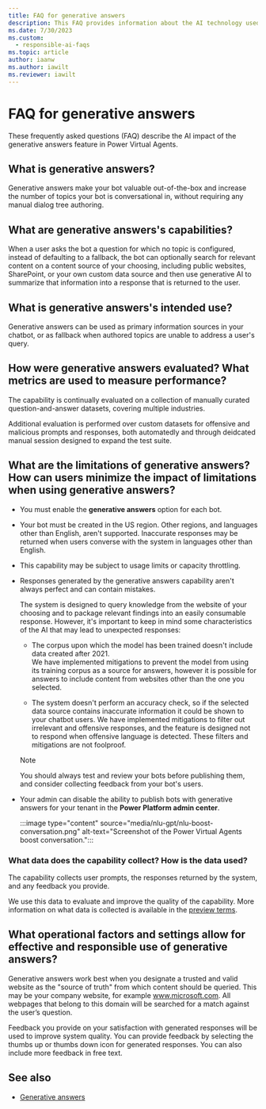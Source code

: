 ```yaml
---
title: FAQ for generative answers
description: This FAQ provides information about the AI technology used for the generative answers capability in Power Virtual Agents, along with key considerations and details about how the AI is used, how it was tested and evaluated, and any specific limitations.
ms.date: 7/30/2023
ms.custom: 
  - responsible-ai-faqs
ms.topic: article
author: iaanw
ms.author: iawilt
ms.reviewer: iawilt
---
```


# FAQ for generative answers
These frequently asked questions (FAQ) describe the AI impact of the generative answers feature in Power Virtual Agents.

## What is generative answers?
Generative answers make your bot valuable out-of-the-box and increase the number of topics your bot is conversational in, without requiring any manual dialog tree authoring. 

## What are generative answers's capabilities? 
When a user asks the bot a question for which no topic is configured, instead of defaulting to a fallback, the bot can optionally search for relevant content on a content source of your choosing, including public websites, SharePoint, or your own custom data source and then use generative AI to summarize that information into a response that is returned to the user. 

## What is generative answers's intended use?
Generative answers can be used as primary information sources in your chatbot, or as fallback when authored topics are unable to address a user's query.

## How were generative answers evaluated? What metrics are used to measure performance?
The capability is continually evaluated on a collection of manually curated question-and-answer datasets, covering multiple industries. 

Additional evaluation is performed over custom datasets for offensive and malicious prompts and responses, both automatedly and through deidcated manual session designed to expand the test suite.

## What are the limitations of generative answers? How can users minimize the impact of limitations when using generative answers?
- You must enable the **generative answers** option for each bot.

- Your bot must be created in the US region. Other regions, and languages other than English, aren't supported. Inaccurate responses may be returned when users converse with the system in languages other than English.

- This capability may be subject to usage limits or capacity throttling.

- Responses generated by the generative answers capability aren't always perfect and can contain mistakes. 

  The system is designed to query knowledge from the website of your choosing and to package relevant findings into an easily consumable response. However, it's important to keep in mind some characteristics of the AI that may lead to unexpected responses:

  - The corpus upon which the model has been trained doesn't include data created after 2021.  
    We have implemented mitigations to prevent the model from using its training corpus as a source for answers, however it is possible for answers to include content from websites other than the one you selected. 

  - The system doesn't perform an accuracy check, so if the selected data source contains inaccurate information it could be shown to your chatbot users. We have implemented mitigations to filter out irrelevant and offensive responses, and the feature is designed not to respond when offensive language is detected. These filters and mitigations are not foolproof.  

  > [!NOTE]
  > You should always test and review your bots before publishing them, and consider collecting feedback from your bot's users.

- Your admin can disable the ability to publish bots with generative answers for your tenant in the **Power Platform admin center**. 

  :::image type="content" source="media/nlu-gpt/nlu-boost-conversation.png" alt-text="Screenshot of the Power Virtual Agents boost conversation.":::

### What data does the capability collect? How is the data used?
The capability collects user prompts, the responses returned by the system, and any feedback you provide. 

We use this data to evaluate and improve the quality of the capability. More information on what data is collected is available in the [preview terms](https://go.microsoft.com/fwlink/?linkid=2189520). 

## What operational factors and settings allow for effective and responsible use of generative answers?
Generative answers work best when you designate a trusted and valid website as the "source of truth" from which content should be queried. This may be your company website, for example www.microsoft.com. All webpages that belong to this domain will be searched for a match against the user’s question.

Feedback you provide on your satisfaction with generated responses will be used to improve system quality. You can provide feedback by selecting the thumbs up or thumbs down icon for generated responses. You can also include more feedback in free text.

## See also

- [Generative answers](nlu-boost-conversations.md)
